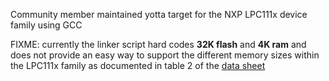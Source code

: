 Community member maintained yotta target for the NXP LPC111x device family using GCC 

FIXME: currently the linker script hard codes **32K flash** and **4K ram** and does not provide an easy way to support the different memory sizes within the LPC111x family as documented in table 2 of the [data sheet](http://www.nxp.com/documents/data_sheet/LPC111X.pdf)
